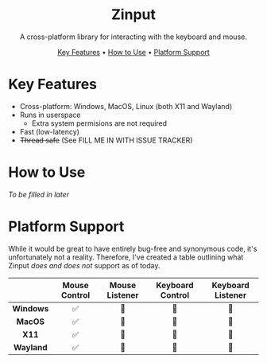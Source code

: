 <div align="center">
  <h1>Zinput</h1>

  A cross-platform library for interacting with the keyboard and mouse.

  <a href="#key-features">Key Features</a> •
  <a href="#how-to-use">How to Use</a> •
  <a href="#platform-support">Platform Support</a>
</div>

<!-- at some point I'd like to add a showcase gif here -->

# Key Features
* Cross-platform: Windows, MacOS, Linux (both X11 and Wayland)
* Runs in userspace
  - Extra system permisions are not required
* Fast (low-latency)
* ~~Thread safe~~ (See FILL ME IN WITH ISSUE TRACKER)


# How to Use
*To be filled in later*

# Platform Support
While it would be great to have entirely bug-free and synonymous code, it's unfortunately not a reality. Therefore, I've created a table outlining what Zinput *does and does not* support as of today.

<table align="center">
  <thead>
    <tr>
      <th align="center"></th>
      <th align="center"><strong>Mouse Control</strong></th>
      <th align="center"><strong>Mouse Listener</strong></th>
      <th align="center"><strong>Keyboard Control</strong></th>
      <th align="center"><strong>Keyboard Listener</strong></th>
    </tr>
  </thead>
  <tbody>
    <tr>
      <td align="center"><strong>Windows</strong></td>
      <td align="center">✅</td>
      <td align="center">🏃</td>
      <td align="center">🏃</td>
      <td align="center">🏃</td>
    </tr>
    <tr>
      <td align="center"><strong>MacOS</strong></td>
      <td align="center">✅</td>
      <td align="center">🏃</td>
      <td align="center">🏃</td>
      <td align="center">🏃</td>
    </tr>
    <tr>
      <td align="center"><strong>X11</strong></td>
      <td align="center">✅</td>
      <td align="center">🏃</td>
      <td align="center">🏃</td>
      <td align="center">🏃</td>
    </tr>
    <tr>
      <td align="center"><strong>Wayland</strong></td>
      <td align="center">✅</td>
      <td align="center">🏃</td>
      <td align="center">🏃</td>
      <td align="center">🏃</td>
    </tr>
  </tbody>
</table>
